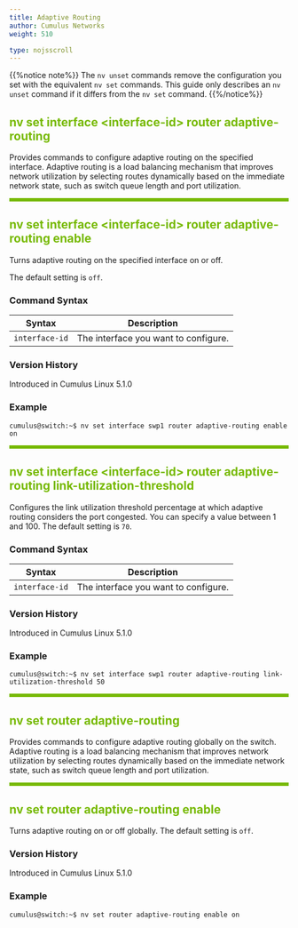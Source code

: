 ```yaml
---
title: Adaptive Routing
author: Cumulus Networks
weight: 510

type: nojsscroll
---
```

<style>
h { color: RGB(118,185,0)}
</style>
{{%notice note%}}
The `nv unset` commands remove the configuration you set with the equivalent `nv set` commands. This guide only describes an `nv unset` command if it differs from the `nv set` command.
{{%/notice%}}

## <h>nv set interface \<interface-id\> router adaptive-routing</h>

Provides commands to configure adaptive routing on the specified interface. Adaptive routing is a load balancing mechanism that improves network utilization by selecting routes dynamically based on the immediate network state, such as switch queue length and port utilization.

<HR STYLE="BORDER: DASHED RGB(118,185,0) 0.5PX;BACKGROUND-COLOR: RGB(118,185,0);HEIGHT: 4.0PX;"/>

## <h>nv set interface \<interface-id\> router adaptive-routing enable</h>

Turns adaptive routing on the specified interface on or off.

The default setting is `off`.

### Command Syntax

| Syntax |  Description   |
| ---------  | -------------- |
| `interface-id` | The interface you want to configure. |

### Version History

Introduced in Cumulus Linux 5.1.0

### Example

```
cumulus@switch:~$ nv set interface swp1 router adaptive-routing enable on
```

<HR STYLE="BORDER: DASHED RGB(118,185,0) 0.5PX;BACKGROUND-COLOR: RGB(118,185,0);HEIGHT: 4.0PX;"/>

## <h>nv set interface \<interface-id\> router adaptive-routing link-utilization-threshold</h>

Configures the link utilization threshold percentage at which adaptive routing considers the port congested. You can specify a value between 1 and 100. The default setting is `70`.

### Command Syntax

| Syntax |  Description   |
| ---------  | -------------- |
| `interface-id` | The interface you want to configure. |

### Version History

Introduced in Cumulus Linux 5.1.0

### Example

```
cumulus@switch:~$ nv set interface swp1 router adaptive-routing link-utilization-threshold 50
```

<HR STYLE="BORDER: DASHED RGB(118,185,0) 0.5PX;BACKGROUND-COLOR: RGB(118,185,0);HEIGHT: 4.0PX;"/>

## <h>nv set router adaptive-routing</h>

Provides commands to configure adaptive routing globally on the switch. Adaptive routing is a load balancing mechanism that improves network utilization by selecting routes dynamically based on the immediate network state, such as switch queue length and port utilization.

<HR STYLE="BORDER: DASHED RGB(118,185,0) 0.5PX;BACKGROUND-COLOR: RGB(118,185,0);HEIGHT: 4.0PX;"/>

## <h>nv set router adaptive-routing enable</h>

Turns adaptive routing on or off globally. The default setting is `off`.

### Version History

Introduced in Cumulus Linux 5.1.0

### Example

```
cumulus@switch:~$ nv set router adaptive-routing enable on
```
